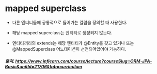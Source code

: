 # mapped superclass

- 다른 엔티티들에 공통적으로 들어가는 컬럼을 정의할 때 사용한다.
- 해당 mapped superclass는 엔티티로 생성되지 않는다.

- 엔티티끼리의 extends는 해당 엔티티가 @Entity를 갖고 있거나 또는
@MappedSuperclass 어노테이션이 선언되어있어야 가능하다.


##### 출처: https://www.inflearn.com/course/lecture?courseSlug=ORM-JPA-Basic&unitId=21706&tab=curriculum